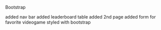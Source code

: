 Bootstrap 

added nav bar
added leaderboard table
added 2nd page
added form for favorite videogame
styled with bootstrap
